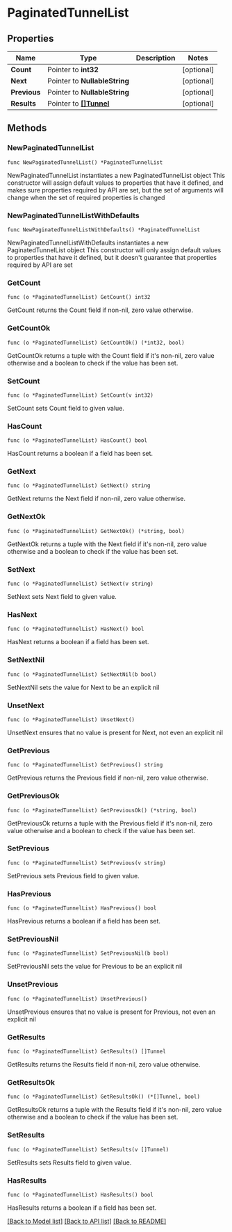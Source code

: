 # PaginatedTunnelList

## Properties

Name | Type | Description | Notes
------------ | ------------- | ------------- | -------------
**Count** | Pointer to **int32** |  | [optional] 
**Next** | Pointer to **NullableString** |  | [optional] 
**Previous** | Pointer to **NullableString** |  | [optional] 
**Results** | Pointer to [**[]Tunnel**](Tunnel.md) |  | [optional] 

## Methods

### NewPaginatedTunnelList

`func NewPaginatedTunnelList() *PaginatedTunnelList`

NewPaginatedTunnelList instantiates a new PaginatedTunnelList object
This constructor will assign default values to properties that have it defined,
and makes sure properties required by API are set, but the set of arguments
will change when the set of required properties is changed

### NewPaginatedTunnelListWithDefaults

`func NewPaginatedTunnelListWithDefaults() *PaginatedTunnelList`

NewPaginatedTunnelListWithDefaults instantiates a new PaginatedTunnelList object
This constructor will only assign default values to properties that have it defined,
but it doesn't guarantee that properties required by API are set

### GetCount

`func (o *PaginatedTunnelList) GetCount() int32`

GetCount returns the Count field if non-nil, zero value otherwise.

### GetCountOk

`func (o *PaginatedTunnelList) GetCountOk() (*int32, bool)`

GetCountOk returns a tuple with the Count field if it's non-nil, zero value otherwise
and a boolean to check if the value has been set.

### SetCount

`func (o *PaginatedTunnelList) SetCount(v int32)`

SetCount sets Count field to given value.

### HasCount

`func (o *PaginatedTunnelList) HasCount() bool`

HasCount returns a boolean if a field has been set.

### GetNext

`func (o *PaginatedTunnelList) GetNext() string`

GetNext returns the Next field if non-nil, zero value otherwise.

### GetNextOk

`func (o *PaginatedTunnelList) GetNextOk() (*string, bool)`

GetNextOk returns a tuple with the Next field if it's non-nil, zero value otherwise
and a boolean to check if the value has been set.

### SetNext

`func (o *PaginatedTunnelList) SetNext(v string)`

SetNext sets Next field to given value.

### HasNext

`func (o *PaginatedTunnelList) HasNext() bool`

HasNext returns a boolean if a field has been set.

### SetNextNil

`func (o *PaginatedTunnelList) SetNextNil(b bool)`

 SetNextNil sets the value for Next to be an explicit nil

### UnsetNext
`func (o *PaginatedTunnelList) UnsetNext()`

UnsetNext ensures that no value is present for Next, not even an explicit nil
### GetPrevious

`func (o *PaginatedTunnelList) GetPrevious() string`

GetPrevious returns the Previous field if non-nil, zero value otherwise.

### GetPreviousOk

`func (o *PaginatedTunnelList) GetPreviousOk() (*string, bool)`

GetPreviousOk returns a tuple with the Previous field if it's non-nil, zero value otherwise
and a boolean to check if the value has been set.

### SetPrevious

`func (o *PaginatedTunnelList) SetPrevious(v string)`

SetPrevious sets Previous field to given value.

### HasPrevious

`func (o *PaginatedTunnelList) HasPrevious() bool`

HasPrevious returns a boolean if a field has been set.

### SetPreviousNil

`func (o *PaginatedTunnelList) SetPreviousNil(b bool)`

 SetPreviousNil sets the value for Previous to be an explicit nil

### UnsetPrevious
`func (o *PaginatedTunnelList) UnsetPrevious()`

UnsetPrevious ensures that no value is present for Previous, not even an explicit nil
### GetResults

`func (o *PaginatedTunnelList) GetResults() []Tunnel`

GetResults returns the Results field if non-nil, zero value otherwise.

### GetResultsOk

`func (o *PaginatedTunnelList) GetResultsOk() (*[]Tunnel, bool)`

GetResultsOk returns a tuple with the Results field if it's non-nil, zero value otherwise
and a boolean to check if the value has been set.

### SetResults

`func (o *PaginatedTunnelList) SetResults(v []Tunnel)`

SetResults sets Results field to given value.

### HasResults

`func (o *PaginatedTunnelList) HasResults() bool`

HasResults returns a boolean if a field has been set.


[[Back to Model list]](../README.md#documentation-for-models) [[Back to API list]](../README.md#documentation-for-api-endpoints) [[Back to README]](../README.md)



